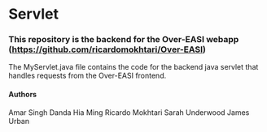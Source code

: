 # Servlet

### This repository is the backend for the Over-EASI webapp (https://github.com/ricardomokhtari/Over-EASI)

The MyServlet.java file contains the code for the backend java servlet that handles requests from the Over-EASI frontend.

#### Authors

Amar Singh Danda
Hia Ming
Ricardo Mokhtari
Sarah Underwood
James Urban
